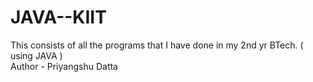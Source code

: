 # JAVA--KIIT
This consists of all the programs that I have done in my 2nd yr BTech. (  using JAVA )
<br>
Author - Priyangshu Datta
